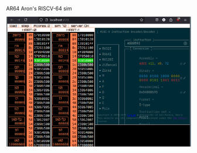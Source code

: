 AR64
Aron's RISCV-64 sim


![web view of the debugger](https://raw.githubusercontent.com/aheirman/ar64/refs/heads/main/ar64_web/gui.png)
